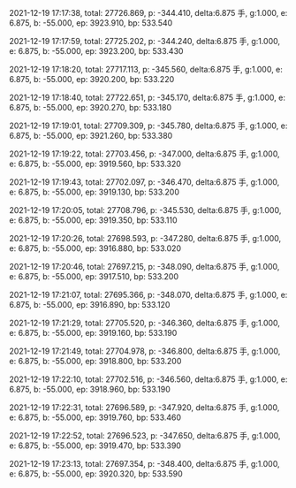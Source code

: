 2021-12-19 17:17:38, total: 27726.869, p: -344.410, delta:6.875 手, g:1.000, e: 6.875, b: -55.000, ep: 3923.910, bp: 533.540

2021-12-19 17:17:59, total: 27725.202, p: -344.240, delta:6.875 手, g:1.000, e: 6.875, b: -55.000, ep: 3923.200, bp: 533.430

2021-12-19 17:18:20, total: 27717.113, p: -345.560, delta:6.875 手, g:1.000, e: 6.875, b: -55.000, ep: 3920.200, bp: 533.220

2021-12-19 17:18:40, total: 27722.651, p: -345.170, delta:6.875 手, g:1.000, e: 6.875, b: -55.000, ep: 3920.270, bp: 533.180

2021-12-19 17:19:01, total: 27709.309, p: -345.780, delta:6.875 手, g:1.000, e: 6.875, b: -55.000, ep: 3921.260, bp: 533.380

2021-12-19 17:19:22, total: 27703.456, p: -347.000, delta:6.875 手, g:1.000, e: 6.875, b: -55.000, ep: 3919.560, bp: 533.320

2021-12-19 17:19:43, total: 27702.097, p: -346.470, delta:6.875 手, g:1.000, e: 6.875, b: -55.000, ep: 3919.130, bp: 533.200

2021-12-19 17:20:05, total: 27708.796, p: -345.530, delta:6.875 手, g:1.000, e: 6.875, b: -55.000, ep: 3919.350, bp: 533.110

2021-12-19 17:20:26, total: 27698.593, p: -347.280, delta:6.875 手, g:1.000, e: 6.875, b: -55.000, ep: 3916.880, bp: 533.020

2021-12-19 17:20:46, total: 27697.215, p: -348.090, delta:6.875 手, g:1.000, e: 6.875, b: -55.000, ep: 3917.510, bp: 533.200

2021-12-19 17:21:07, total: 27695.366, p: -348.070, delta:6.875 手, g:1.000, e: 6.875, b: -55.000, ep: 3916.890, bp: 533.120

2021-12-19 17:21:29, total: 27705.520, p: -346.360, delta:6.875 手, g:1.000, e: 6.875, b: -55.000, ep: 3919.160, bp: 533.190

2021-12-19 17:21:49, total: 27704.978, p: -346.800, delta:6.875 手, g:1.000, e: 6.875, b: -55.000, ep: 3918.800, bp: 533.200

2021-12-19 17:22:10, total: 27702.516, p: -346.560, delta:6.875 手, g:1.000, e: 6.875, b: -55.000, ep: 3918.960, bp: 533.190

2021-12-19 17:22:31, total: 27696.589, p: -347.920, delta:6.875 手, g:1.000, e: 6.875, b: -55.000, ep: 3919.760, bp: 533.460

2021-12-19 17:22:52, total: 27696.523, p: -347.650, delta:6.875 手, g:1.000, e: 6.875, b: -55.000, ep: 3919.470, bp: 533.390

2021-12-19 17:23:13, total: 27697.354, p: -348.400, delta:6.875 手, g:1.000, e: 6.875, b: -55.000, ep: 3920.320, bp: 533.590